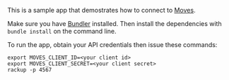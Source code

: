 This is a sample app that demostrates how to connect to [Moves](https://moves-app.com).

Make sure you have [Bundler](http://gembundler.com/) installed. Then install the dependencies with `bundle install` on the command line.

To run the app, obtain your API credentials then issue these commands:

	export MOVES_CLIENT_ID=<your client id>
	export MOVES_CLIENT_SECRET=<your client secret>
	rackup -p 4567
